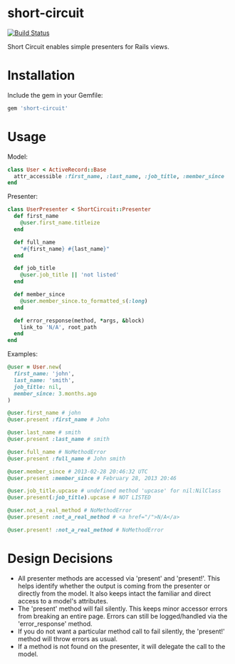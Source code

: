 short-circuit
=============

[![Build Status](https://travis-ci.org/jpruetting/short-circuit.png?branch=master)](https://travis-ci.org/jpruetting/short-circuit)

Short Circuit enables simple presenters for Rails views.


Installation
=============

Include the gem in your Gemfile:

```ruby
gem 'short-circuit'
```

Usage
=============

Model:

```ruby
class User < ActiveRecord::Base
  attr_accessible :first_name, :last_name, :job_title, :member_since
end
```

Presenter:

```ruby
class UserPresenter < ShortCircuit::Presenter
  def first_name
    @user.first_name.titleize
  end

  def full_name
    "#{first_name} #{last_name}"
  end

  def job_title
    @user.job_title || 'not listed'
  end

  def member_since
    @user.member_since.to_formatted_s(:long) 
  end

  def error_response(method, *args, &block)
    link_to 'N/A', root_path
  end
end
```

Examples:

```ruby
@user = User.new(
  first_name: 'john',
  last_name: 'smith',
  job_title: nil,
  member_since: 3.months.ago
)

@user.first_name # john
@user.present :first_name # John

@user.last_name # smith
@user.present :last_name # smith

@user.full_name # NoMethodError
@user.present :full_name # John smith

@user.member_since # 2013-02-28 20:46:32 UTC
@user.present :member_since # February 28, 2013 20:46

@user.job_title.upcase # undefined method 'upcase' for nil:NilClass
@user.present(:job_title).upcase # NOT LISTED

@user.not_a_real_method # NoMethodError
@user.present :not_a_real_method # <a href="/">N/A</a>

@user.present! :not_a_real_method # NoMethodError
```

Design Decisions
=============
* All presenter methods are accessed via 'present' and 'present!'. This helps identify whether the output is coming from the presenter or directly from the model. It also keeps intact the familiar and direct access to a model's attributes.
* The 'present' method will fail silently. This keeps minor accessor errors from breaking an entire page. Errors can still be logged/handled via the 'error_response' method.
* If you do not want a particular method call to fail silently, the 'present!' method will throw errors as usual.
* If a method is not found on the presenter, it will delegate the call to the model.
